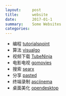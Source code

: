 ```yaml
---
layout:     post
title:      website
date:       2017-01-1
summary:    Some Websites
categories: 
---
```

* 编程     [tutorialspoint](https://www.tutorialspoint.com/)
* 算法     [visualgo](https://visualgo.net/en)
* 视频下载  [TubeNinja](https://www.tubeninja.net/)
* 电影电视  [gomovies](https://gomovies.to/)
* 搜索      [searx](https://searx.me/)
* 分享      [pasted](http://pasted.co/)
* 终端录制  [asciinema](https://asciinema.org/)
* 桌面美化  [opendesktop](https://www.opendesktop.org/)

